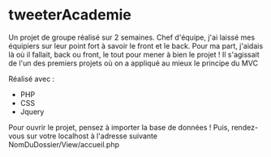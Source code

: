 # tweeterAcademie

Un projet de groupe réalisé sur 2 semaines. Chef d'équipe, j'ai laissé mes équipiers sur leur point fort à savoir le front et le back.
Pour ma part, j'aidais là où il fallait, back ou front, le tout pour mener à bien le projet !
Il s'agissait de l'un des premiers projets où on a appliqué au mieux le principe du MVC

Réalisé avec :
- PHP
- CSS
- Jquery

Pour ouvrir le projet, pensez à importer la base de données !
Puis, rendez-vous sur votre localhost à l'adresse suivante NomDuDossier/View/accueil.php 
